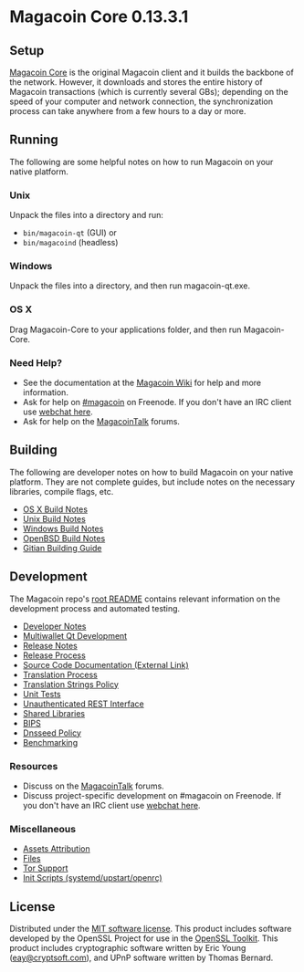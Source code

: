 Magacoin Core 0.13.3.1
=====================

Setup
---------------------
[Magacoin Core](http://magacoin.org/en/download) is the original Magacoin client and it builds the backbone of the network. However, it downloads and stores the entire history of Magacoin transactions (which is currently several GBs); depending on the speed of your computer and network connection, the synchronization process can take anywhere from a few hours to a day or more.

Running
---------------------
The following are some helpful notes on how to run Magacoin on your native platform.

### Unix

Unpack the files into a directory and run:

- `bin/magacoin-qt` (GUI) or
- `bin/magacoind` (headless)

### Windows

Unpack the files into a directory, and then run magacoin-qt.exe.

### OS X

Drag Magacoin-Core to your applications folder, and then run Magacoin-Core.

### Need Help?

* See the documentation at the [Magacoin Wiki](https://magacoin.info/)
for help and more information.
* Ask for help on [#magacoin](http://webchat.freenode.net?channels=magacoin) on Freenode. If you don't have an IRC client use [webchat here](http://webchat.freenode.net?channels=magacoin).
* Ask for help on the [MagacoinTalk](https://magacointalk.io/) forums.

Building
---------------------
The following are developer notes on how to build Magacoin on your native platform. They are not complete guides, but include notes on the necessary libraries, compile flags, etc.

- [OS X Build Notes](build-osx.md)
- [Unix Build Notes](build-unix.md)
- [Windows Build Notes](build-windows.md)
- [OpenBSD Build Notes](build-openbsd.md)
- [Gitian Building Guide](gitian-building.md)

Development
---------------------
The Magacoin repo's [root README](/README.md) contains relevant information on the development process and automated testing.

- [Developer Notes](developer-notes.md)
- [Multiwallet Qt Development](multiwallet-qt.md)
- [Release Notes](release-notes.md)
- [Release Process](release-process.md)
- [Source Code Documentation (External Link)](https://dev.visucore.com/bitcoin/doxygen/)
- [Translation Process](translation_process.md)
- [Translation Strings Policy](translation_strings_policy.md)
- [Unit Tests](unit-tests.md)
- [Unauthenticated REST Interface](REST-interface.md)
- [Shared Libraries](shared-libraries.md)
- [BIPS](bips.md)
- [Dnsseed Policy](dnsseed-policy.md)
- [Benchmarking](benchmarking.md)

### Resources
* Discuss on the [MagacoinTalk](https://magacointalk.io/) forums.
* Discuss project-specific development on #magacoin on Freenode. If you don't have an IRC client use [webchat here](http://webchat.freenode.net/?channels=magacoin).

### Miscellaneous
- [Assets Attribution](assets-attribution.md)
- [Files](files.md)
- [Tor Support](tor.md)
- [Init Scripts (systemd/upstart/openrc)](init.md)

License
---------------------
Distributed under the [MIT software license](http://www.opensource.org/licenses/mit-license.php).
This product includes software developed by the OpenSSL Project for use in the [OpenSSL Toolkit](https://www.openssl.org/). This product includes
cryptographic software written by Eric Young ([eay@cryptsoft.com](mailto:eay@cryptsoft.com)), and UPnP software written by Thomas Bernard.
